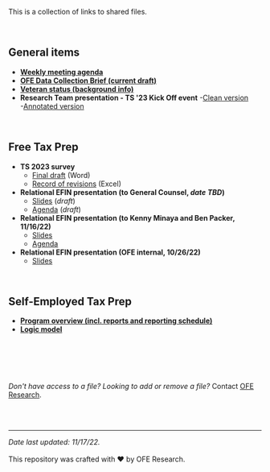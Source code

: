 This is a collection of links to shared files.

<br> 

## General items

- [**Weekly meeting agenda**](https://nyco365.sharepoint.com/:x:/s/OFE1/EUOe_4fcenJDrXe8hbCLspsBbRvaXFYaLXMY09UoFYIaHQ?e=4%3awdNxfJ)
- [**OFE Data Collection Brief (current draft)**](https://nyco365.sharepoint.com/:w:/s/OFE1/EYIoZI3ARYJNhBO6V1BYJZsBa5aMUJmt-45Zoypk51y3cw?e=77mrh7)
- [**Veteran status (background info)**](https://nyco365.sharepoint.com/:w:/s/OFE1/EXjEZJ1_D59BnPN-dS6UQF4BRxlfFodq8_NlsbrtHYuOGA?e=u02cAT)   
- **Research Team presentation - TS '23 Kick Off event**
  -[Clean version](https://nyco365.sharepoint.com/:p:/r/sites/OFE1/Shared%20Documents/Research/FTP/Tax%20Season%202023/ofe-research-presentation-ftp-ts23-FINAL.pptx?d=wdef13f066400449eb29ce4ee7d0c0987&csf=1&web=1&e=HgyTA5)   
  -[Annotated version](https://nyco365.sharepoint.com/:p:/s/OFE1/ESq-6axVc_NBtoYH8BAiBD0BqLJY65NlOA2ZZU_x7LaQ2w?e=HBF2Xa)

<br>

## Free Tax Prep

- **TS 2023 survey**
  - [Final draft](https://nyco365.sharepoint.com/:w:/s/OFE1/EWR9918ZAidGiQaQHGo6zukBkdWuDDZxG5QqGN75LtJWQg?e=PCXh3F) (Word)
  - [Record of revisions](https://nyco365.sharepoint.com/:x:/r/sites/OFE1/_layouts/15/Doc.aspx?sourcedoc=%7B920CC065-A806-4A39-B0C3-38F61998ED54%7D&file=NYCFTP-survey-updates-research-team-20221011.xlsx&action=default&mobileredirect=true) (Excel)    
- **Relational EFIN presentation (to General Counsel, *date TBD*)**   
  - [Slides](https://nyco365.sharepoint.com/:p:/r/sites/OFE1/Shared%20Documents/Research/FTP/Tax%20Season%202023/dcwp-gc-presentation-relational-efin.pptx?d=wcc166f0512ce40b193dfeea42300fe4a&csf=1&web=1&e=XcZawC) (*draft*)
  - [Agenda](https://nyco365.sharepoint.com/:w:/r/sites/OFE1/Shared%20Documents/Research/FTP/Tax%20Season%202023/dcwp-gc-presentation-agenda.docx?d=wef725bdf212b48f5af7f3fd95769ba62&csf=1&web=1&e=y9oGZ3) (*draft*)
- **Relational EFIN presentation (to Kenny Minaya and Ben Packer, 11/16/22)**   
  - [Slides](https://nyco365.sharepoint.com/:p:/r/sites/OFE1/Shared%20Documents/Research/FTP/Tax%20Season%202023/dcwp-leadership-presentation-relational-efin-20221116.pptx?d=wcc166f0512ce40b193dfeea42300fe4a&csf=1&web=1&e=5uWuLn)
  - [Agenda](https://nyco365.sharepoint.com/:w:/r/sites/OFE1/Shared%20Documents/Research/FTP/Tax%20Season%202023/dcwp-leadership-presentation-agenda-20221116.docx?d=w81d44ac571154975b52bb005beef5dcd&csf=1&web=1&e=7CAt4d)
- **Relational EFIN presentation (OFE internal, 10/26/22)**   
  - [Slides](https://nyco365.sharepoint.com/:p:/r/sites/OFE1/Shared%20Documents/Research/FTP/Tax%20Season%202023/ofe-presentation-relational-efin-20221026.pptx?d=wf814329501dc46fba675875113c4a082&csf=1&web=1&e=SzUS8x)

<br>

## Self-Employed Tax Prep

- [**Program overview (incl. reports and reporting schedule)**](https://nyco365.sharepoint.com/:p:/r/sites/OFE1/_layouts/15/Doc.aspx?sourcedoc=%7B23145D52-3FF6-42E1-9728-E7B41A4C9078%7D&file=SETP%20Intro%20Deck%20-%20Data%20and%20Reports%20-%20updated.pptx&action=edit&mobileredirect=true)
- [**Logic model**](https://nyco365.sharepoint.com/:w:/s/OFE1/EQpRVTWib05Gjy3Ws8HuAywBxdKsCzJ5QqSG7DKcvENtEA?e=H9ztYO)


<br>
<br>
<br>
<br>

*Don't have access to a file? Looking to add or remove a file?* Contact [OFE Research](mailto:DaSmith@dcwp.nyc.gov).

<br>
<br>

---

*Date last updated: 11/17/22.*
<br>
<br> 
This repository was crafted with &hearts; by OFE Research.


